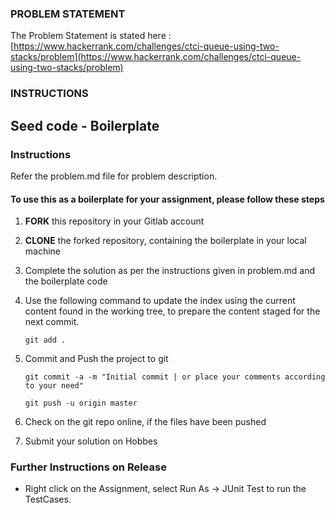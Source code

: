 ### PROBLEM STATEMENT

The Problem Statement is stated here : [https://www.hackerrank.com/challenges/ctci-queue-using-two-stacks/problem](https://www.hackerrank.com/challenges/ctci-queue-using-two-stacks/problem)

### INSTRUCTIONS

## Seed code - Boilerplate

### Instructions
Refer the problem.md file for problem description.

#### To use this as a boilerplate for your assignment, please follow these steps

1. **FORK** this repository in your Gitlab account

2. **CLONE** the forked repository, containing the boilerplate in your local machine

3. Complete the solution as per the instructions given in problem.md and the boilerplate code

5. Use the following command to update the index using the current content found in the working tree, to prepare the content staged for the next commit.

   `git add .`

6. Commit and Push the project to git

   `git commit -a -m "Initial commit | or place your comments according to your need"`

   `git push -u origin master`

7. Check on the git repo online, if the files have been pushed

8. Submit your solution on Hobbes

### Further Instructions on Release
- Right click on the Assignment, select Run As -> JUnit Test to run the TestCases.
